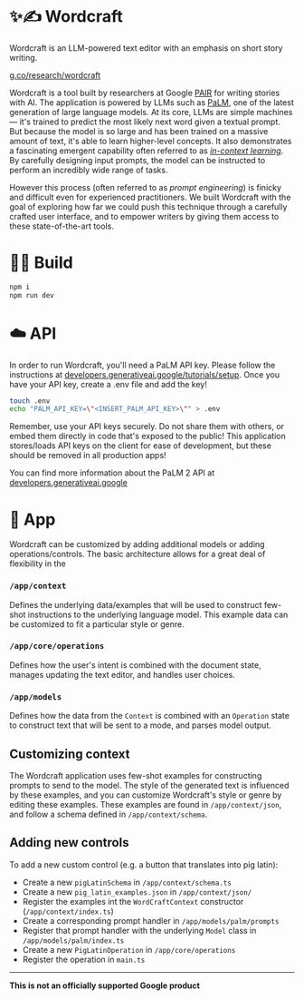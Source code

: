 # ✨✍️ Wordcraft

Wordcraft is an LLM-powered text editor with an emphasis on short story writing.

[g.co/research/wordcraft](http://g.co/research/wordcraft)

Wordcraft is a tool built by researchers at Google
[PAIR](https://pair.withgoogle.com/) for writing stories with AI. The
application is powered by LLMs such as
[PaLM](https://developers.generativeai.google/), one of the latest generation of
large language models. At its core, LLMs are simple machines — it's trained to
predict the most likely next word given a textual prompt. But because the model
is so large and has been trained on a massive amount of text, it's able to learn
higher-level concepts. It also demonstrates a fascinating emergent capability
often referred to as
[_in-context learning_](https://huggingface.co/blog/few-shot-learning-gpt-neo-and-inference-api).
By carefully designing input prompts, the model can be instructed to perform an
incredibly wide range of tasks.

However this process (often referred to as _prompt engineering_) is finicky and
difficult even for experienced practitioners. We built Wordcraft with the goal
of exploring how far we could push this technique through a carefully crafted
user interface, and to empower writers by giving them access to these
state-of-the-art tools.

# 👷‍♂️ Build

```bash
npm i
npm run dev
```

# ☁️ API

In order to run Wordcraft, you'll need a PaLM API key. Please follow the
instructions at
[developers.generativeai.google/tutorials/setup](https://developers.generativeai.google/tutorials/setup).
Once you have your API key, create a .env file and add the key!

```bash
touch .env
echo "PALM_API_KEY=\"<INSERT_PALM_API_KEY>\"" > .env
```

Remember, use your API keys securely. Do not share them with others, or embed
them directly in code that's exposed to the public! This application
stores/loads API keys on the client for ease of development, but these should be
removed in all production apps!

You can find more information about the PaLM 2 API at
[developers.generativeai.google](https://developers.generativeai.google/)

# 🤖 App

Wordcraft can be customized by adding additional models or adding
operations/controls. The basic architecture allows for a great deal of
flexibility in the

### `/app/context`

Defines the underlying data/examples that will be used to construct few-shot
instructions to the underlying language model. This example data can be
customized to fit a particular style or genre.

### `/app/core/operations`

Defines how the user's intent is combined with the document state, manages
updating the text editor, and handles user choices.

### `/app/models`

Defines how the data from the `Context` is combined with an `Operation` state to
construct text that will be sent to a mode, and parses model output.

## Customizing context

The Wordcraft application uses few-shot examples for constructing prompts to
send to the model. The style of the generated text is influenced by these
examples, and you can customize Wordcraft's style or genre by editing these
examples. These examples are found in `/app/context/json`, and follow a schema
defined in `/app/context/schema`.

## Adding new controls

To add a new custom control (e.g. a button that translates into pig latin):

- Create a new `pigLatinSchema` in `/app/context/schema.ts`
- Create a new `pig_latin_examples.json` in `/app/context/json/`
- Register the examples int the `WordCraftContext` constructor
  (`/app/context/index.ts`)
- Create a corresponding prompt handler in `/app/models/palm/prompts`
- Register that prompt handler with the underlying `Model` class in
  `/app/models/palm/index.ts`
- Create a new `PigLatinOperation` in `/app/core/operations`
- Register the operation in `main.ts`

<hr />

**This is not an officially supported Google product**
